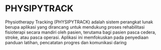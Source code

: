 # PHYSIPYTRACK
Physiotherapy Tracking (PHYSIPYTRACK) adalah sistem perangkat lunak berupa aplikasi yang dirancang untuk mendukung proses rehabilitasi fisioterapi secara mandiri oleh pasien, terutama bagi pasien pasca cedera, stroke, atau pasca operasi. Aplikasi ini memfokuskan pada penyediaan panduan latihan, pencatatan progres dan komunikasi daring
